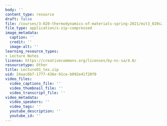 ```yaml
---
body: ''
content_type: resource
draft: false
file: /courses/3-020-thermodynamics-of-materials-spring-2021/mit3_020s21_lecture01_tex.zip
file_type: application/x-zip-compressed
image_metadata:
  caption: ''
  credit: ''
  image-alt: ''
learning_resource_types:
- Lecture Notes
license: https://creativecommons.org/licenses/by-nc-sa/4.0/
resourcetype: Other
title: Lecture01_tex.zip
uid: 24aac6b7-1777-436e-91ce-b092e41f28f0
video_files:
  video_captions_file: ''
  video_thumbnail_file: ''
  video_transcript_file: ''
video_metadata:
  video_speakers: ''
  video_tags: ''
  youtube_description: ''
  youtube_id: ''
---
```

